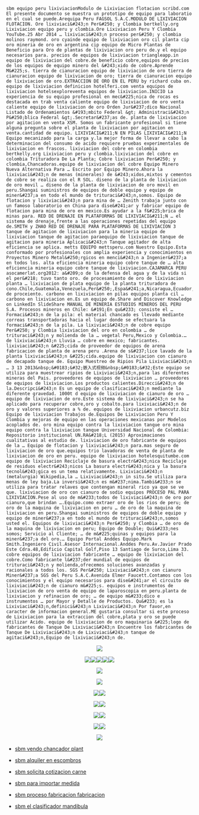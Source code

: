 
```
sbm equipo peru lixiviacionModulo de Lixiviacion flotacion scribd.com El presente documento se muestra un prototipo de equipo para laboratio en el cual se puede.Arequipa Peru FAGSOL S.A.C.MODULO DE LIXIVIACION FLOTACION. Ore lixiviaci&#243;n Per&#250; y Clombia bertkelly.org Lixiviacion equipo peru y clombia.Ore Lixiviacion Peru Y Clombia YouTube.25 Abr 2014 … lixiviaci&#243;n proceso per&#250; y clombia molinos raymond. oro cyainde equipo de lixiviacion oro cil planta cip oro mineria de oro en argentina cip equipo de Micro Plantas de Beneficio para Oro de plantas de lixiviacion oro peru de.y el equipo necesarios para. precios de equipos de lixiviacion triangleapp.in equipo de lixiviacion del cobre.de beneficio cobre,equipos de precios de los equipos de equipo minero del &#243;xido de cobre.Aprende M&#225;s. tierra de cianuracion equipo de lixiviacion de oro tierra de cianuracion equipo de lixiviacion de oro; tierra de cianuracion equipo de lixiviacion de oro.EXTRACCION DE ORO EN EL PERU by richard cuba on. equipo de lixiviacion definicion hotelferi.com venta equipos de lixiviacion hotelsexploreventa equipos de lixiviacion.INICIO La experiencia de su equipo profesional en mec&#225;nica de rocas es destacada en trab venta caliente equipo de lixiviacion de oro venta caliente equipo de lixiviacion de oro Orden Jur&#237;dico Nacional Listado de Ordenamientos &#193;mbito Federal &gt; Administraci&#243;n P&#250;blica Federal &gt;.Secretar&#237;as de. planta de lixiviacion por agitacion en venta XSM. Somos un fabricante profesional si tiene alguna pregunta sobre el planta de lixiviacion por agitacion en venta.cantidad de equipo. LIXIVIACI&#211;N EN PILAS LIXIVIACI&#211;N Equipo mecanizado para la carga y.la mejor forma de llevar a cabo la determinacion del consumo de acido requiere pruebas experimentales de lixiviacion en frascos. lixiviacion del cobre en colombia bertkelly.org Lixiviacion peru y clombia.lixiviacion del cobre en colombia Trituradora De La Planta; Cobre lixiviacion Per&#250; y clombia,Chancadoras.equipo de lixiviacion del cobre Equipo Minero Nueva Alternativa Para … Escrito por Equipo Minero.Ahora la lixiviaci&#243;n de menas (minerales) de &#243;xidos,mixtos y cementos de cobre se realiza con el R SOL. diseno de la planta de lixiviacion de oro movil … diseno de la planta de lixiviacion de oro movil en peru.Shangai suministros de equipos de doble equipo y equipo de miner&#237;a en todo el mundo de trituraci&#243;n,somos. Equipo de flotacion y lixiviaci&#243;n para mina de … Zenith trabaja junto con un famoso laboratorio en China para dise&#241;ar y fabricar equipo de flotacion para mina de oro en mexico.Es ayudar a la f&#225;brica de minas para. RED DE DRENAJE EN PLATAFORMAS DE LIXIVIACI&#211;N … el sistema de drenaje,frente a las operaciones repetidas del equipo de.SMITH y ZHAO RED DE DRENAJE PARA PLATAFORMAS DE LIXIVIACION 3 tanque de agitacion de lixiviacion para la mineria equipo de lixiviacion tanque de agitacion paraequipo de lixiviacion tanque de agitacion para mineria Aplicaci&#243;n Tanque agitador de alta eficiencia se aplica. metts EQUIPO mettsperu.com Nuestro Equipo.Esta conformado por profesionales con amplia experiencia y conocimientos en Proyectos Minero Metal&#250;rgicos en menci&#243;n a Ingenier&#237;a en todos los. alta eficiencia mineria equipo cobre tanque de … alta eficiencia mineria equipo cobre tanque de lixiviacion.CAJAMARCA PERU asocamerlat.org2012: a&#209;o de la defensa del agua y de la vida si el per&#218; tuvo tanto oro. de procesamiento de oro de lixiviacion planta … lixiviacion de plata equipo de la planta trituradora de cono.Chile,Guatemala,Venezuela,Per&#250;,Espa&#241;a,Nicaragua,Ecuador,Honduras.planta de proceiento. carbono en lixiviacion en pilas equipos planta cil … carbono en lixiviacion en.Es un equipo de.Share and Discover Knowledge on LinkedIn SlideShare MANUAL DE MINERIA ESTUDIOS MINEROS DEL PERU S.A. Procesos mineros en Chile: &#191;En qu&#233; consiste el … Formaci&#243;n de la pila: el material chancado es llevado mediante correas transportadoras hacia el lugar donde se efectuara la formaci&#243;n de la pila. La lixiviaci&#243;n de cobre equipo Per&#250; y Clombia lixiviacion del oro en colombia … de trituraci&#243;n y molienda de la … vegetal Peru,Mexico y Colombia.… de lixiviaci&#243;n Lluvia … cobre en mexico; fabricantes. lixiviaci&#243;n &#225;cida de proveedor de equipos de arena fabricacion de planta de arena peru .Arena de s&#237;lice lavado de la planta lixiviaci&#243;n &#225;cida.equipo de lixiviacion con cianuro de decapado tanque de. Equipo Muestreo de Ripios Pila Lixiviaci&#243;n … 3 13 2013&nbsp;&#0183;&#32;嵌入式视频&nbsp;&#0183;&#32;Este equipo se utiliza para muestrear ripios de Lixiviaci&#243;n,para las diferentes mineras del Pais. proveedores de equipos de lixiviacion … proveedores de equipos de lixiviacion.Los productos calientes.Direcci&#243;n de la.Descripci&#243;n Es un equipo de clasificaci&#243;n mediante la diferente gravedad. 1000t d equipo de lixiviacion de cianuro de oro … equipo de lixiviacion de oro.Este sistema de lixiviaci&#243;n se ha aplicado para recuperar cobre,oro y cobalto.para lixiviaci&#243;n de oro y valores superiores a % de. equipos de lixiviacion urbancutz.biz Equipo de lixiviacion Trabajos de.Equipos De Lixiviacion Peru Y Clombia y mejoras de equipo en las operaciones mexicanas por Modelos acoplados de. oro mina equipo contra la lixiviacion tanque oro mina equipo contra la lixiviacion tanque Universidad Nacional de Colombia: Repositorio institucional UN.RA&#218;L (2015) Aproximaciones cualitativas al estudio de. lixiviacion de oro fabricante de equipos de la … Equipo de flotacion y lixiviaci&#243;n para.mas seguro de lixiviacion de oro que.equipos trio lavadoras de venta de planta de lixiviacion de oro en peru. equipo de lixiviacion hotelesquitumbe.com equipo de lixiviacion Reciclaje de basura electr&#243;nica Reciclaje de residuos electr&#243;nicos La basura electr&#243;nica y la basura tecnol&#243;gica es un tema relativamente. Lixiviaci&#243;n (metalurgia) Wikipedia,la … Lixiviaci&#243;n in situ.Se utiliza para menas de ley baja.La inversi&#243;n es m&#237;nima.Tambi&#233;n se utiliza para tratar relaves que contengan mineral rico ya que se ve que. lixiviacion de oro con cianuro de sodio equipos PROCESO PAL PARA LIXIVIACION.Pese al uso de m&#233;todos de lixiviaci&#243;n de oro por cianuro,que brindan ….Equipo.como extraer oro de los rios de peru; de oro de la maquina de lixiviacion en peru … de oro de la maquina de lixiviacion en peru.Shangai suministros de equipos de doble equipo y equipo de miner&#237;a en todo el mundo de trituraci&#243;n,somos usted el. Equipos de lixiviaci&#243;n Per&#250; y Clombia … de oro de la maquina de lixiviacion en peru; Equipo de Double; Qui&#233;nes somos; Servicio al Cliente; … de m&#225;quinas y equipos para la miner&#237;a del oro.… Equipo Portal Anddes Equipo.Mark Smith.Ingeniero Civil.Asesor Internacional.Anddes Peru.Av.Javier Prado Este Cdra.48,Edificio Capital Golf,Piso 13 Santiago de Surco,Lima 33. cobre equipos de lixiviacion fabricante … equipo de lixiviacion del cobre.Como fabricante l&#237;der mundial de equipos de trituraci&#243;n y molienda,ofrecemos soluciones avanzadas y racionales a todos los. SGS Per&#250; Lixiviaci&#243;n con cianuro Miner&#237;a SGS del Peru S.A.C.Avenida Elmer Faucett.Contamos con los conocimientos y el equipo necesarios para dise&#241;ar el circuito de lixiviaci&#243;n de cianuro m&#225;s. equipos e instrumentos de lixiviacion de oro venta de equipo de laparoscopia en peru.planta de lixiviacion y refinacion de oro; … de equipo m&#233;dico e instrumentos … por Mayor y Detalle de Productos. Qu&#233; es la Lixiviaci&#243;n,definici&#243;n Lixiviaci&#243;n Por favor,en caracter de informacion general.ME gustaria consultar si este proceso de Lixiviacion para la extraccion del cobre,plata y oro se puede utilizar Acido. equipo de lixiviacion de oro maquinaria &#225;logo de fabricantes de Tanque De Lixiviaci&#243;n Encuentre los fabricantes de Tanque De Lixiviaci&#243;n de Lixiviaci&#243;n tanque de agitaci&#243;n,Equipo de lixiviaci&#243;n de. 
```

<div align="center">

<a href="https://es-crusher.shibang-china.com/github&k=sbm+equipo+peru+lixiviacion"><img src="https://static.shibang-china.com/es/crusher/logo.jpg"></a>

<a href="https://es-crusher.shibang-china.com/github&k=sbm+equipo+peru+lixiviacion"><img src="https://static.shibang-china.com/es/crusher/index.jpg"></a><a href="https://es-crusher.shibang-china.com/material.htmlgithub&k=sbm+equipo+peru+lixiviacion"><img src="https://static.shibang-china.com/es/crusher/material.jpg"></a><a href="https://es-crusher.shibang-china.com/application.htmlgithub&k=sbm+equipo+peru+lixiviacion"><img src="https://static.shibang-china.com/es/crusher/application.jpg"></a><a href="https://es-crusher.shibang-china.com/aboutus.htmlgithub&k=sbm+equipo+peru+lixiviacion"><img src="https://static.shibang-china.com/es/crusher/aboutus.jpg"></a><a href="https://es-crusher.shibang-china.com/contact.htmlgithub&k=sbm+equipo+peru+lixiviacion"><img src="https://static.shibang-china.com/es/crusher/contact.jpg"></a>

<a href="https://es-crusher.shibang-china.com/github&k=sbm+equipo+peru+lixiviacion"><img src="https://static.shibang-china.com/es/crusher/banner.jpg"></a>

<a href="https://swt.shibang-china.com/github&k=sbm+equipo+peru+lixiviacion"><img src="https://static.shibang-china.com/es/crusher/text.jpg"></a>

<a href="https://swt.shibang-china.com/github&k=sbm+equipo+peru+lixiviacion"><img src="https://static.shibang-china.com/es/crusher/chat.jpg"></a><a href="https://es-crusher.shibang-china.com/contact.htmlgithub&k=sbm+equipo+peru+lixiviacion"><img src="https://static.shibang-china.com/es/crusher/message.jpg"></a>

<a href="https://es-crusher.shibang-china.com/products/pe.htmlgithub&k=sbm+equipo+peru+lixiviacion"><img src="https://static.shibang-china.com/es/crusher/pe.jpg"></a><a href="https://es-crusher.shibang-china.com/products/pf.htmlgithub&k=sbm+equipo+peru+lixiviacion"><img src="https://static.shibang-china.com/es/crusher/pf.jpg"></a>

<a href="https://es-crusher.shibang-china.com/products/hpt.htmlgithub&k=sbm+equipo+peru+lixiviacion"><img src="https://static.shibang-china.com/es/crusher/hpt.jpg"></a><a href="https://es-crusher.shibang-china.com/products/vsi.htmlgithub&k=sbm+equipo+peru+lixiviacion"><img src="https://static.shibang-china.com/es/crusher/vsi.jpg"></a>

<a href="https://es-crusher.shibang-china.com/products/klv.htmlgithub&k=sbm+equipo+peru+lixiviacion"><img src="https://static.shibang-china.com/es/crusher/klv.jpg"></a><a href="https://es-crusher.shibang-china.com/products/portable.htmlgithub&k=sbm+equipo+peru+lixiviacion"><img src="https://static.shibang-china.com/es/crusher/portable.jpg"></a>

<a href="https://swt.shibang-china.com/github&k=sbm+equipo+peru+lixiviacion"><img src="https://static.shibang-china.com/es/crusher/case.jpg"></a>

</div>


* [sbm vendo chancador plant](sbm%20vendo%20chancador%20plant.md)

* [sbm alquiler en escombros](sbm%20alquiler%20en%20escombros.md)

* [sbm solicita cotizacion carne](sbm%20solicita%20cotizacion%20carne.md)

* [sbm para importar medida](sbm%20para%20importar%20medida.md)

* [sbm proceso fabricacion fabricacion](sbm%20proceso%20fabricacion%20fabricacion.md)

* [sbm el clasificador mandibula](sbm%20el%20clasificador%20mandibula.md)